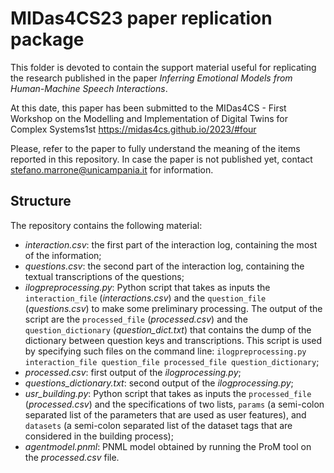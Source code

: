 # MIDas4CS23 paper replication package
This folder is devoted to contain the support material useful for replicating the research published in the paper *Inferring Emotional Models from Human-Machine Speech Interactions*.

At this date, this paper has been submitted to the MIDas4CS - First Workshop on the Modelling and Implementation of Digital Twins for Complex Systems1st https://midas4cs.github.io/2023/#four

Please, refer to the paper to fully understand the meaning of the items reported in this repository. In case the paper is not published yet, contact stefano.marrone@unicampania.it for information.

## Structure
The repository contains the following material:
* *interaction.csv*: the first part of the interaction log, containing the most of the information; 
* *questions.csv*: the second part of the interaction log, containing the textual transcriptions of the questions;
* *ilogpreprocessing.py*: Python script that takes as inputs the `interaction_file` (*interactions.csv*) and the `question_file` (*questions.csv*) to make some preliminary processing. The output of the script are the `processed_file` (*processed.csv*) and the `question_dictionary` (*question_dict.txt*) that contains the dump of the dictionary between question keys and transcriptions. This script is used by specifying such files on the command line: `ilogpreprocessing.py interaction_file question_file processed_file question_dictionary`;
* *processed.csv*: first output of the *ilogprocessing.py*; 
* *questions_dictionary.txt*: second  output of the *ilogprocessing.py*; 
* *usr_building.py*: Python script that takes as inputs the `processed_file` (*processed.csv*) and the specifications of two lists, `params` (a semi-colon separated list of the parameters that are used as user features), and `datasets` (a semi-colon separated list of the dataset tags that are considered in the building process);
* *agentmodel.pnml*: PNML model obtained by running the ProM tool on the *processed.csv* file.